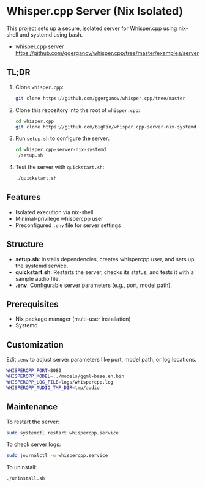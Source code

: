 # Whisper.cpp Server (Nix Isolated)
This project sets up a secure, isolated server for Whisper.cpp using nix-shell and systemd using bash. 

- whisper.cpp server https://github.com/ggerganov/whisper.cpp/tree/master/examples/server 

## TL;DR


1. Clone `whisper.cpp`:

   ```bash
   git clone https://github.com/ggerganov/whisper.cpp/tree/master
   ```
2. Clone this repository into the root of `whisper.cpp`:

   ```bash
   cd whisper.cpp
   git clone https://github.com/bigFin/whisper.cpp-server-nix-systemd
   ```

3. Run `setup.sh` to configure the server:

   ```bash
   cd whisper.cpp-server-nix-systemd
   ./setup.sh
   ```

4. Test the server with `quickstart.sh`:

   ```bash
   ./quickstart.sh
   ```


## Features

- Isolated execution via nix-shell
- Minimal-privilege whispercpp user
- Preconfigured `.env` file for server settings

## Structure

- **setup.sh**: Installs dependencies, creates whispercpp user, and sets up the systemd service.
- **quickstart.sh**: Restarts the server, checks its status, and tests it with a sample audio file.
- **.env**: Configurable server parameters (e.g., port, model path).

## Prerequisites

- Nix package manager (multi-user installation)
- Systemd

## Customization

Edit `.env` to adjust server parameters like port, model path, or log locations.

```bash
WHISPERCPP_PORT=8080
WHISPERCPP_MODEL=../models/ggml-base.en.bin
WHISPERCPP_LOG_FILE=logs/whispercpp.log
WHISPERCPP_AUDIO_TMP_DIR=tmp/audio
```

## Maintenance

To restart the server:

```bash
sudo systemctl restart whispercpp.service
```

To check server logs:

```bash
sudo journalctl -u whispercpp.service
```

To uninstall:

```bash
./uninstall.sh
```
